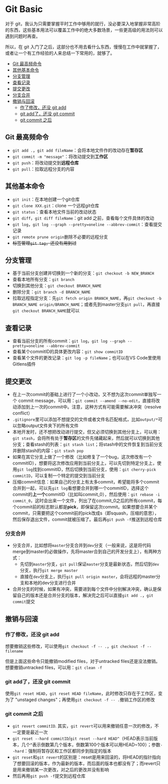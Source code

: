 # Git Basic

对于 git，我认为只需要掌握平时工作中够用的就行，没必要深入地掌握非常高阶的东西，这些基本用法可以覆盖工作中的绝大多数场景，一些更高级的用法则可以遇到问题时再查。

所以，在 git 入门了之后，这部分也不用去看什么东西，慢慢在工作中就掌握了，或者让一个有工作经验的人来总结一下常用的，就够了。

- [Git 最高频命令](#git-最高频命令)
- [其他基本命令](#其他基本命令)
- [分支管理](#分支管理)
- [查看记录](#查看记录)
- [提交更改](#提交更改)
- [分支合并](#分支合并)
- [撤销与回滚](#撤销与回滚)
    * [作了修改，还没 git add](#作了修改还没-git-add)
    * [git add了，还没 git commit](#git-add了还没-git-commit)
    * [git commit 之后](#git-commit-之后)

## Git 最高频命令
- ```git add .```，```git add fileName```：会将本地文件作的改动存在**暂存区**
- ```git commit -m "message"```：将改动提交到**工作区**
- ```git push```：将改动提交到**远程仓库**
- ```git pull```：拉取远程分支的内容

## 其他基本命令
- ```git init```：在本地创建一个git仓库
- ```git clone XXX.git```：clone 一个远程git仓库
- ```git status```：查看本地文件当前的改动状态
- ```git diff```，```git diff fileName```：git add 之前，查看每个文件具体的改动
- ```git log```，```git log --graph --pretty=oneline --abbrev-commit```：查看提交记录
- `git remote prune origin`删除不必要的远程分支
- ~~标签管理```git tag```，还没有用到过~~

## 分支管理
- 基于当前分支创建并切换到一个新的分支：```git checkout -b NEW_BRANCH```
- 查看本地所有分支：```git branch```
- 切换到其他分支：```git checkout BRANCH_NAME```
- 删除分支：```git branch -d BRANCH_NAME```
- 拉取远程指定分支：先```git fetch origin BRANCH_NAME```，再```git checkout -b BRANCH_NAME origin/BRANCH_NAME```；或者先到master分支`git pull`，再直接`git checkout BRANCH_NAME`就可以

## 查看记录
- 查看当前分支的所有commit：```git log```，```git log --graph --pretty=oneline --abbrev-commit```
- 查看某个commitID的具体更改内容：```git show commitID```
- 查看某个文件的更改记录：```git log -p fileName```；也可以在VS Code里使用Gitlens插件

## 提交更改
- 在上一次commit的基础上进行了一个小改动，又不想为这次commit单独写一个 commit message，可以用：```git commit --amend --no-edit```，直接将改动添加到上一次的commit中。注意，这种方式有可能需要解决冲突（resolve conflict）
- ```.gitignore```里可以添加不想提交的文件或者文件名匹配格式，比如```output/*```可以忽略output文件夹下的所有文件
- 本地开发时，还不想把改动进行提交，但又必须切换到其他分支上，可以用：```git stash```，会将所有处于**暂存区**的文件先储藏起来，然后就可以切换到其他分支；查看stash的列表：```git stash list```；将stash中的文件恢复到当前分支并删除stash的内容：```git stash pop```
- 如果在其它分支上做了一个修改（比如修复了一个bug，这次修改有一个commitID），想要将这次修改应用到当前分支上，可以先切到特定分支上，使用```git log```找到commitID，然后切换到当前分支，使用：```git cherry-pick commitID```，可以复制一个特定的提交到当前分支
- 压缩commit信息：如果自己的分支上有太多commit，希望能将多个commit合并到一起，可以先```git log```看想要合并到哪一个commitID，选择这个commit的**上一个**commitID（比如叫commit_0），然后使用：```git rebase -i commit_0```，这时会出来一个文件，列出了在commit_0之后的所有commit，每个commit前的标志默认都是**pick**，即保留这次commit。如果想要合并某个commit，只需要把这个commit前的pick改成s（即squash，压缩的意思），然后保存退出文件，commit就被压缩了。最后再```git push -f```推送到远程仓库

### 分支合并
- 分支合并，比如想将```master```分支合并到```dev```分支（一般来说，这是将代码merge到master的必做操作，先将master合到自己的开发分支上），有两种方式：
    - 先切到```master```分支，```git pull```保证```master```分支是最新状态，然后切到```dev```分支，执行```git merge master```
    - 直接在```dev```分支上，执行```git pull origin master```，会将远程的master分支和本地的dev分支进行合并
- 合并分支的时候，如果有冲突，需要进到每个文件中分别解决冲突，确认是保留自己的版本还是合并分支的版本，解决完之后可以直接```git add .```，```git commit```提交

## 撤销与回滚
### 作了修改，还没 git add
想要撤销这些修改，可以使用```git checkout -f -- .```，```git checkout -f -- filename```

但是上面这些命令只能撤销modified files，对于untracked files还是没法撤销。想要撤销untracked files，可以用：```git clean -f```

### git add了，还没 git commit
使用```git reset HEAD```，```git reset HEAD fileName```，此时修改只存在于工作区，变为了 "unstaged changes"；再使用```git checkout -f -- .```撤销工作区的修改

### git commit 之后
- ```git revert commitID```. 其实，```git revert```可以用来撤销任意一次的修改，不一定要是最近一次
- ```git reset --hard commitID```/```git reset --hard HEAD^```（HEAD表示当前版本，几个^表示倒数第几个版本，倒数第100个版本可以用HEAD~100）；参数```--hard```：强制将暂存区和工作区都同步到指定的版本
- ```git reset```和```git revert```的区别是：reset是用来回滚的，将HEAD的指针指向了想要回滚的版本，作为最新的版本，而后面的版本也都没有了；而revert只是用来撤销某一次更改，对之后的更改并没有影响
- 然后再用```git push -f```提交到远程仓库
